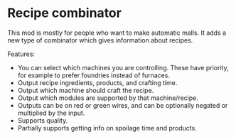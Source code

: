 # Recipe combinator

This mod is mostly for people who want to make automatic malls.  It adds a new type of combinator which gives information about recipes.

Features:

* You can select which machines you are controlling.  These have priority, for example to prefer foundries instead of furnaces.
* Output recipe ingredients, products, and crafting time.
* Output which machine should craft the recipe.
* Output which modules are supported by that machine/recipe.
* Outputs can be on red or green wires, and can be optionally negated or multiplied by the input.
* Supports quality.
* Partially supports getting info on spoilage time and products.
